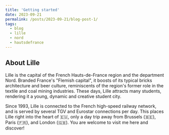 ```yaml
---
title: 'Getting started'
date: 2023-09-21
permalink: /posts/2023-09-21/blog-post-1/
tags:
  - blog
  - lille
  - nord
  - hautsdefrance
---
```


About Lille
--------
Lille is the capital of the French Hauts-de-France region and the department Nord. Branded France's "Flemish capital", it boosts of its typical bricks architecture and beer culture, reminiscents of the region's former role in the textile and coal mining industries. These days, Lille attracts many students, rendering it a young, dynamic and creative student city.  

Since 1993, Lille is connected to the French high-speed railway network, and is served by several TGV and Eurostar connections per day. This places Lille right into the heart of 🇪🇺, only a day trip away from Brussels (🇧🇪), Paris (🇫🇷), and London (🇬🇧). You are welcome to visit me here and discover!
